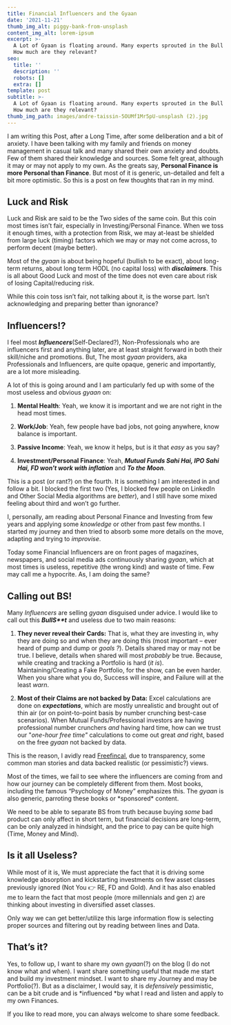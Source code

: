 ```yaml
---
title: Financial Influencers and the Gyaan
date: '2021-11-21'
thumb_img_alt: piggy-bank-from-unsplash
content_img_alt: lorem-ipsum
excerpt: >-
  A Lot of Gyaan is floating around. Many experts sprouted in the Bull Market.
  How much are they relevant?
seo:
  title: ''
  description: ''
  robots: []
  extra: []
template: post
subtitle: >-
  A Lot of Gyaan is floating around. Many experts sprouted in the Bull Market.
  How much are they relevant?
thumb_img_path: images/andre-taissin-5OUMf1Mr5pU-unsplash (2).jpg
---
```

I am writing this Post, after a Long Time, after some deliberation and a bit of anxiety. I have been talking with my family and friends on money management in casual talk and many shared their own anxiety and doubts. Few of them shared their knowledge and sources. Some felt great, although it may or may not apply to my own. As the greats say, **Personal Finance is more Personal than Finance**. But most of it is generic, un-detailed and felt a bit more optimistic. So this is a post on few thoughts that ran in my mind.

## Luck and Risk

Luck and Risk are said to be the Two sides of the same coin. But this coin most times isn’t fair, especially in Investing/Personal Finance. When we toss it enough times, with a protection from Risk, we may at-least be shielded from large luck (timing) factors which we may or may not come across, to perform decent (maybe better).

Most of the *gyaan* is about being hopeful (bullish to be exact), about long-term returns, about long term HODL (no capital loss) with ***disclaimers***. This is all about Good Luck and most of the time does not even care about risk of losing Capital/reducing risk.

While this coin toss isn’t fair, not talking about it, is the worse part. Isn’t acknowledging and preparing better than ignorance?

## Influencers!?

I feel most ***Influencers***(Self-Declared?), Non-Professionals who are influencers first and anything later, are at least straight forward in both their skill/niche and promotions. But, The most *gyaan* providers, aka Professionals and Influencers, are quite opaque, generic and importantly, are a lot more misleading.

A lot of this is going around and I am particularly fed up with some of the most useless and obvious *gyaan* on:

1.  **Mental Health**: Yeah, we know it is important and we are not right in the head most times.

2.  **Work/Job**: Yeah, few people have bad jobs, not going anywhere, know balance is important.

3.  **Passive Income**: Yeah, we know it helps, but is it that *easy* as you say?

4.  **Investment/Personal Finance**: Yeah, ***Mutual Funds Sahi Hai, IPO Sahi Hai, FD won't work with inflation*** and ***To the Moon***.

This is a post (or rant?) on the fourth. It is something I am interested in and follow a bit. I blocked the first two (Yes, I blocked few people on LinkedIn and Other Social Media algorithms are *better*), and I still have some mixed feeling about third and won’t go further.

I, personally, am reading about Personal Finance and Investing from few years and applying some *knowledge* or other from past few months. I started my journey and then tried to absorb some more details on the move, adapting and trying to *improvise*.

Today some Financial Influencers are on front pages of magazines, newspapers, and social media ads continuously sharing *gyaan*, which at most times is useless, repetitive (the wrong kind) and waste of time. Few may call me a hypocrite. As, I am doing the same?

## Calling out BS!

Many *Influencers* are selling *gyaan* disguised under advice. I would like to call out this ***BullS\*\*t*** and useless due to two main reasons:

1.  **They never reveal their Cards:** That is, what they are investing in, why they are doing so and when they are doing this (most important – ever heard of pump and dump or *goals ?*). Details shared may or may not be true. I believe, details when shared will most *probably* be true. Because, while creating and tracking a Portfolio is hard (*it is*). Maintaining/Creating a Fake Portfolio, for the show, can be even harder. When you share what you do, Success will inspire, and Failure will at the least *warn*.

2.  **Most of their Claims are not backed by Data:** Excel calculations are done on ***expectations***, which are mostly unrealistic and brought out of thin air (or on point-to-point basis by number crunching best-case scenarios). When Mutual Funds/Professional investors are having professional number crunchers *and* having hard time, how can we trust our "*one-hour free time"* calculations to come out great *and* right, based on the free *gyaan* not backed by data.

This is the reason, I avidly read [Freefincal](https://freefincal.com/), due to transparency, some common man stories and data backed realistic (or pessimistic?) views.

Most of the times, we fail to see where the influencers are coming from and how our journey can be completely different from them. Most books, including the famous “Psychology of Money” emphasizes this. The *gyaan* is also generic, parroting these books or \*sponsored\* content.

We need to be able to separate BS from truth because buying *some* bad product can only affect in short term, but financial decisions are long-term, can be only analyzed in hindsight, and the price to pay can be quite high (Time, Money and Mind).

## Is it all Useless?

While most of it is, We must appreciate the fact that it is driving some knowledge absorption and kickstarting investments on few asset classes previously ignored (Not You 👉 RE, FD and Gold). And it has also enabled me to learn the fact that most people (more millennials and gen z) are thinking about investing in diversified asset classes.

Only way we can get better/utilize this large information flow is selecting proper sources and filtering out by reading between lines and Data.

## That’s it?

Yes, to follow up, I want to share my own *gyaan*(?) on the blog (I do not know what and when). I want share something useful that made me start and build my investment mindset. I want to share my Journey and may be Portfolio(?). But as a disclaimer, I would say, it is *defensively* pessimistic, can be a bit crude and is \*influenced \*by what I read and listen and apply to my own Finances.

If you like to read more, you can always welcome to share some feedback.
